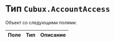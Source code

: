 Тип `Cubux.AccountAccess`
=========================

Объект со следующими полями:

Поле         | Тип        | Описание
------------ | ---------- | --------

